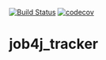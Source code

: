 [![Build Status](https://travis-ci.org/albafox2020/job4j_tracker.svg?branch=master)](https://travis-ci.org/albafox2020/job4j_tracker)
[![codecov](https://codecov.io/gh/albafox2020/job4j_tracker/branch/master/graph/badge.svg)](https://codecov.io/gh/albafox2020/job4j_tracker)
# job4j_tracker